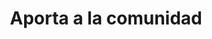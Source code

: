 ---
id: 7
title: "Aporta a la comunidad"
description: "Comparte tu experiencia y conocimientos adquiridos durante el recorrido por tu ruta ágil con la comunidad y como tutor invitado en la formación de nuevos agilistas en The Agile Institute."
image: "/assets/images/route/7-aporta.png"
url: "/steps/7-aporta/"
---